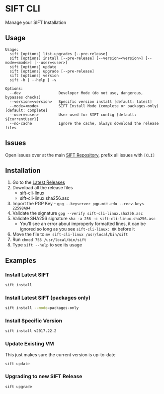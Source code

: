 # SIFT CLI

Manage your SIFT Installation

## Usage

```
Usage:
  sift [options] list-upgrades [--pre-release]
  sift [options] install [--pre-release] [--version=<version>] [--mode=<mode>] [--user=<user>]
  sift [options] update
  sift [options] upgrade [--pre-release]
  sift [options] version
  sift -h | --help | -v

Options:
  --dev                 Developer Mode (do not use, dangerous, bypasses checks)
  --version=<version>   Specific version install [default: latest]
  --mode=<mode>         SIFT Install Mode (complete or packages-only) [default: complete]
  --user=<user>         User used for SIFT config [default: ${currentUser}]
  --no-cache            Ignore the cache, always download the release files
```

## Issues

Open issues over at the main [SIFT Repository](https://github.com/sans-dfir/sift/issues), prefix all issues with `[CLI]`

## Installation

1. Go to the [Latest Releases](https://github.com/sans-dfir/sift-cli/releases/latest)
2. Download all the release files
    * sift-cli-linux
    * sift-cli-linux.sha256.asc
3. Import the PGP Key - `gpg --keyserver pgp.mit.edu --recv-keys 22598A94`
4. Validate the signature `gpg --verify sift-cli-linux.sha256.asc`
5. Validate SHA256 signature `sha -a 256 -c sift-cli-linux.sha256.asc`
    * You'll see an error about improperly formatted lines, it
      can be ignored so long as you see `sift-cli-linux: OK` before it
6. Move the file to `mv sift-cli-linux /usr/local/bin/sift`
7. Run `chmod 755 /usr/local/bin/sift`
8. Type `sift --help` to see its usage

## Examples

### Install Latest SIFT

```bash
sift install
```

### Install Latest SIFT (packages only)

```bash
sift install --mode=packages-only
```

### Install Specific Version

```bash
sift install v2017.22.2
```

### Update Existing VM

This just makes sure the current version is up-to-date

```bash
sift update
```

### Upgrading to new SIFT Release

```bash
sift upgrade
```
